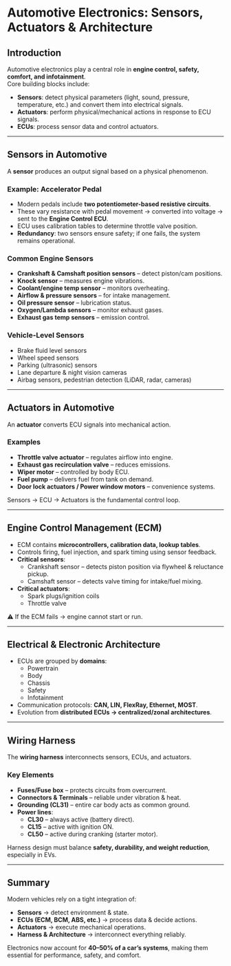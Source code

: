 # Automotive Electronics: Sensors, Actuators & Architecture

## Introduction
Automotive electronics play a central role in **engine control, safety, comfort, and infotainment**.  
Core building blocks include:
- **Sensors**: detect physical parameters (light, sound, pressure, temperature, etc.) and convert them into electrical signals.
- **Actuators**: perform physical/mechanical actions in response to ECU signals.
- **ECUs**: process sensor data and control actuators.

---

## Sensors in Automotive
A **sensor** produces an output signal based on a physical phenomenon.

### Example: Accelerator Pedal
- Modern pedals include **two potentiometer-based resistive circuits**.
- These vary resistance with pedal movement → converted into voltage → sent to the **Engine Control ECU**.
- ECU uses calibration tables to determine throttle valve position.
- **Redundancy**: two sensors ensure safety; if one fails, the system remains operational.

### Common Engine Sensors
- **Crankshaft & Camshaft position sensors** – detect piston/cam positions.
- **Knock sensor** – measures engine vibrations.
- **Coolant/engine temp sensor** – monitors overheating.
- **Airflow & pressure sensors** – for intake management.
- **Oil pressure sensor** – lubrication status.
- **Oxygen/Lambda sensors** – monitor exhaust gases.
- **Exhaust gas temp sensors** – emission control.

### Vehicle-Level Sensors
- Brake fluid level sensors  
- Wheel speed sensors  
- Parking (ultrasonic) sensors  
- Lane departure & night vision cameras  
- Airbag sensors, pedestrian detection (LiDAR, radar, cameras)

---

## Actuators in Automotive
An **actuator** converts ECU signals into mechanical action.

### Examples
- **Throttle valve actuator** – regulates airflow into engine.  
- **Exhaust gas recirculation valve** – reduces emissions.  
- **Wiper motor** – controlled by body ECU.  
- **Fuel pump** – delivers fuel from tank on demand.  
- **Door lock actuators / Power window motors** – convenience systems.  

Sensors → ECU → Actuators is the fundamental control loop.

---

## Engine Control Management (ECM)
- ECM contains **microcontrollers, calibration data, lookup tables**.  
- Controls firing, fuel injection, and spark timing using sensor feedback.  
- **Critical sensors**:  
  - Crankshaft sensor – detects piston position via flywheel & reluctance pickup.  
  - Camshaft sensor – detects valve timing for intake/fuel mixing.  
- **Critical actuators**:  
  - Spark plugs/ignition coils  
  - Throttle valve  

⚠️ If the ECM fails → engine cannot start or run.

---

## Electrical & Electronic Architecture
- ECUs are grouped by **domains**:  
  - Powertrain  
  - Body  
  - Chassis  
  - Safety  
  - Infotainment  
- Communication protocols: **CAN, LIN, FlexRay, Ethernet, MOST**.  
- Evolution from **distributed ECUs → centralized/zonal architectures**.

---

## Wiring Harness
The **wiring harness** interconnects sensors, ECUs, and actuators.

### Key Elements
- **Fuses/Fuse box** – protects circuits from overcurrent.  
- **Connectors & Terminals** – reliable under vibration & heat.  
- **Grounding (CL31)** – entire car body acts as common ground.  
- **Power lines**:  
  - **CL30** – always active (battery direct).  
  - **CL15** – active with ignition ON.  
  - **CL50** – active during cranking (starter motor).  

Harness design must balance **safety, durability, and weight reduction**, especially in EVs.

---

## Summary
Modern vehicles rely on a tight integration of:
- **Sensors** → detect environment & state.  
- **ECUs (ECM, BCM, ABS, etc.)** → process data & decide actions.  
- **Actuators** → execute mechanical operations.  
- **Harness & Architecture** → interconnect everything reliably.  

Electronics now account for **40–50% of a car’s systems**, making them essential for performance, safety, and comfort.

